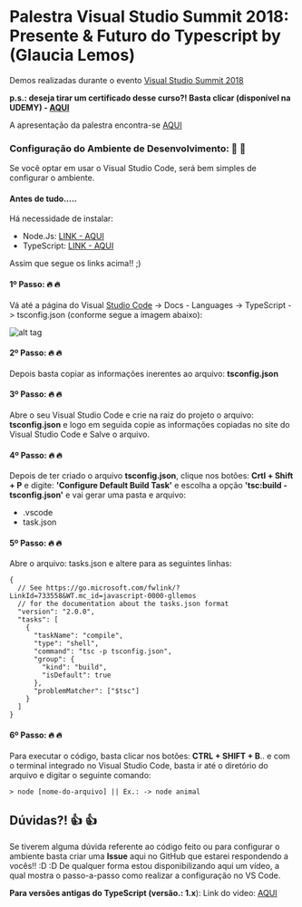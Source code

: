 # Palestra Visual Studio Summit 2018: Presente & Futuro do Typescript by (Glaucia Lemos) 

Demos realizadas durante o evento [Visual Studio Summit 2018](http://devprime.one/)

**p.s.: deseja tirar um certificado desse curso?! Basta clicar (disponível na UDEMY) - [AQUI](https://www.udemy.com/curso-typescript-para-desenvolvedores-c)**

A apresentação da palestra encontra-se [AQUI]()

### Configuração do Ambiente de Desenvolvimento: :rocket: :rocket:

Se você optar em usar o Visual Studio Code, será bem simples de configurar o ambiente.

#### Antes de tudo.....
Há necessidade de instalar:

* Node.Js: [LINK - AQUI](https://nodejs.org/en/)
* TypeScript: [LINK - AQUI](https://www.typescriptlang.org/) 

Assim que segue os links acima!! ;)

#### 1º Passo: :fire: :fire:

Vá até a página do Visual [Studio Code](https://code.visualstudio.com/docs/languages/typescript?WT.mc_id=javascript-0000-gllemos) -> Docs - Languages -> TypeScript -> tsconfig.json (conforme segue a imagem abaixo):

![alt tag](https://uploaddeimagens.com.br/images/000/921/644/original/pic_1.png?1495141187)

#### 2º Passo: :fire: :fire:

Depois basta copiar as informações inerentes ao arquivo: **tsconfig.json**

#### 3º Passo: :fire: :fire:

Abre o seu Visual Studio Code e crie na raiz do projeto o arquivo: **tsconfig.json** e logo em seguida copie
as informações copiadas no site do Visual Studio Code e Salve o arquivo.


#### 4º Passo: :fire: :fire:

Depois de ter criado o arquivo **tsconfig.json**, clique nos botões: **Crtl + Shift + P** e digite: **'Configure Default Build Task'** e escolha a opção **'tsc:build - tsconfig.json'** e vai gerar uma pasta e arquivo: 

* .vscode
* task.json


#### 5º Passo: :fire: :fire:

Abre o arquivo: tasks.json e altere para as seguintes linhas:

```
{    
  // See https://go.microsoft.com/fwlink/?LinkId=733558&WT.mc_id=javascript-0000-gllemos
  // for the documentation about the tasks.json format
  "version": "2.0.0",
  "tasks": [
    {
      "taskName": "compile",
      "type": "shell",
      "command": "tsc -p tsconfig.json",
      "group": {
        "kind": "build",
        "isDefault": true
      },
      "problemMatcher": ["$tsc"]
    }
  ]
}

```

#### 6º Passo: :fire: :fire:

Para executar o código, basta clicar nos botões: **CTRL + SHIFT + B**.. e com o terminal integrado no Visual 
Studio Code, basta ir até o diretório do arquivo e digitar o seguinte comando:

```
> node [nome-do-arquivo] || Ex.: -> node animal
```

## Dúvidas?! :+1: :+1:

Se tiverem alguma dúvida referente ao código feito ou para configurar o ambiente basta criar uma **Issue** aqui no GitHub que estarei respondendo a vocês!! :D :D 
De qualquer forma estou disponibilizando aqui um vídeo, a qual mostra o passo-a-passo como realizar a configuração no VS Code. 

**Para versões antigas do TypeScript (versão.: 1.x**): Link do video: [AQUI](https://www.youtube.com/watch?v=DwEJEVVqFVw&t=23s&list=PLb2HQ45KP0Wt32eCnju3lyncXUvDV5Nob&index=2)


